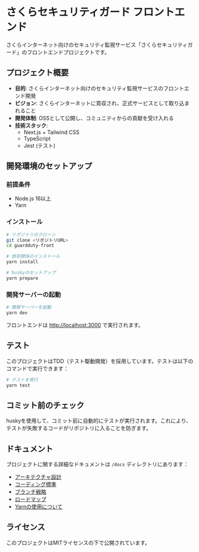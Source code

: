 # さくらセキュリティガード フロントエンド

さくらインターネット向けのセキュリティ監視サービス「さくらセキュリティガード」のフロントエンドプロジェクトです。

## プロジェクト概要

- **目的**: さくらインターネット向けのセキュリティ監視サービスのフロントエンド開発
- **ビジョン**: さくらインターネットに買収され、正式サービスとして取り込まれること
- **開発体制**: OSSとして公開し、コミュニティからの貢献を受け入れる
- **技術スタック**:
  - Next.js + Tailwind CSS
  - TypeScript
  - Jest (テスト)

## 開発環境のセットアップ

### 前提条件

- Node.js 16以上
- Yarn

### インストール

```bash
# リポジトリのクローン
git clone <リポジトリURL>
cd guardduty-front

# 依存関係のインストール
yarn install

# huskyのセットアップ
yarn prepare
```

### 開発サーバーの起動

```bash
# 開発サーバーを起動
yarn dev
```

フロントエンドは <http://localhost:3000> で実行されます。

## テスト

このプロジェクトはTDD（テスト駆動開発）を採用しています。テストは以下のコマンドで実行できます：

```bash
# テストを実行
yarn test
```

## コミット前のチェック

huskyを使用して、コミット前に自動的にテストが実行されます。これにより、テストが失敗するコードがリポジトリに入ることを防ぎます。

## ドキュメント

プロジェクトに関する詳細なドキュメントは `/docs` ディレクトリにあります：

- [アーキテクチャ設計](docs/architecture.md)
- [コーディング標準](docs/coding-standards.md)
- [ブランチ戦略](docs/branch-strategy.md)
- [ロードマップ](docs/roadmap.md)
- [Yarnの使用について](docs/yarn-usage.md)

## ライセンス

このプロジェクトはMITライセンスの下で公開されています。
